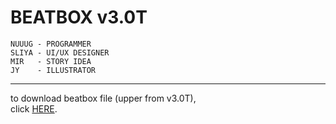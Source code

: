 # BEATBOX v3.0T
```
NUUUG - PROGRAMMER
SLIYA - UI/UX DESIGNER
MIR   - STORY IDEA
JY    - ILLUSTRATOR
```
---
to download beatbox file (upper from v3.0T),<br>
click <a href="https://drive.google.com/drive/folders/1LB3rimPKxH93PkFGDNlLTx2HAMrxu2eG?usp=drive_link">HERE</a>.

